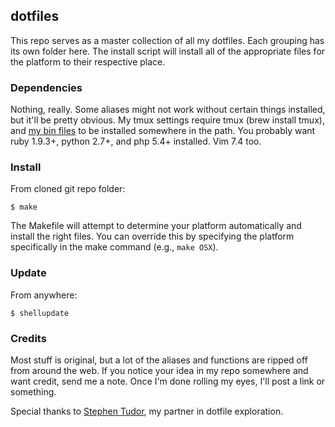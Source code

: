 ## dotfiles ##

This repo serves as a master collection of all my dotfiles. Each grouping has its own folder here. The install script will install all of the appropriate files for the platform to their respective place.

### Dependencies ###

Nothing, really. Some aliases might not work without certain things installed, but it'll be pretty obvious. My tmux settings require tmux (brew install tmux), and [my bin files](https://github.com/jamestomasino/bin) to be installed somewhere in the path. You probably want ruby 1.9.3+, python 2.7+, and php 5.4+ installed. Vim 7.4 too.

### Install ###

From cloned git repo folder:

    $ make

The Makefile will attempt to determine your platform automatically and install the right files. You can override this by specifying the platform specifically in the make command (e.g., `make OSX`).

### Update ###

From anywhere:

    $ shellupdate

### Credits ####

Most stuff is original, but a lot of the aliases and functions are ripped off from around the web. If you notice your idea in my repo somewhere and want credit, send me a note. Once I'm done rolling my eyes, I'll post a link or something.

Special thanks to [Stephen Tudor](https://github.com/smt/), my partner in dotfile exploration.
